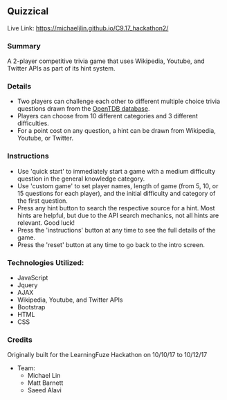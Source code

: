 ## Quizzical

Live Link: https://michaeljlin.github.io/C9.17_hackathon2/

### Summary

A 2-player competitive trivia game that uses Wikipedia, Youtube, and Twitter APIs as part of its hint system.

### Details
- Two players can challenge each other to different multiple choice trivia questions drawn from the <a href="https://opentdb.com/">OpenTDB database</a>.
- Players can choose from 10 different categories and 3 different difficulties.
- For a point cost on any question, a hint can be drawn from Wikipedia, Youtube, or Twitter.

### Instructions

- Use 'quick start' to immediately start a game with a medium difficulty question in the general knowledge category.
- Use 'custom game' to set player names, length of game (from 5, 10, or 15 questions for each player), and the initial difficulty and category of the first question.
- Press any hint button to search the respective source for a hint. Most hints are helpful, but due to the API search mechanics, not all hints are relevant. Good luck!
- Press the 'instructions' button at any time to see the full details of the game.
- Press the 'reset' button at any time to go back to the intro screen.

### Technologies Utilized:
- JavaScript
- Jquery
- AJAX
- Wikipedia, Youtube, and Twitter APIs
- Bootstrap
- HTML
- CSS


### Credits

Originally built for the LearningFuze Hackathon on 10/10/17 to 10/12/17

- Team:
  - Michael Lin
  - Matt Barnett
  - Saeed Alavi
